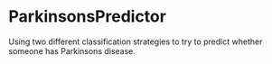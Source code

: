 # ParkinsonsPredictor
Using two different classification strategies to try to predict whether someone has Parkinsons disease.
